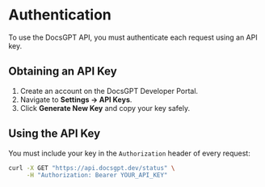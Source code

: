 # Authentication

To use the DocsGPT API, you must authenticate each request using an API key.

## Obtaining an API Key
1. Create an account on the DocsGPT Developer Portal.
2. Navigate to **Settings → API Keys**.
3. Click **Generate New Key** and copy your key safely.

## Using the API Key

You must include your key in the `Authorization` header of every request:
```bash
curl -X GET "https://api.docsgpt.dev/status" \
     -H "Authorization: Bearer YOUR_API_KEY"
